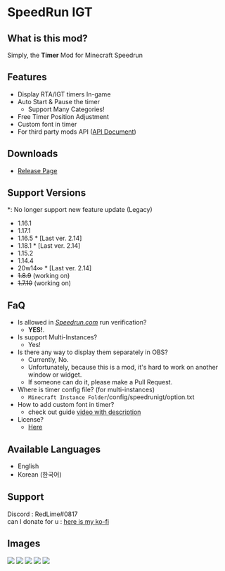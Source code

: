 # SpeedRun IGT

## What is this mod?
Simply, the **Timer** Mod for Minecraft Speedrun 

## Features
- Display RTA/IGT timers In-game
- Auto Start & Pause the timer
  - Support Many Categories!
- Free Timer Position Adjustment 
- Custom font in timer
- For third party mods API ([API Document](https://github.com/RedLime/SpeedRunIGT/wiki/SpeedRunIGT-API-Document))

## Downloads
- [Release Page](https://github.com/RedLime/SpeedRunIGT/releases)

## Support Versions
\*: No longer support new feature update (Legacy) 
- 1.16.1
- 1.17.1 
- 1.16.5 \* [Last ver. 2.14]
- 1.18.1 \* [Last ver. 2.14]
- 1.15.2
- 1.14.4
- 20w14∞ \* [Last ver. 2.14]
- ~~1.8.9~~ (working on)
- ~~1.7.10~~ (working on)

## FaQ
- Is allowed in *[Speedrun.com](https://speedrun.com/mc)* run verification?
  - **YES!**.
- Is support Multi-Instances?
  - Yes!
- Is there any way to display them separately in OBS?
  - Currently, No.
  - Unfortunately, because this is a mod, it's hard to work on another window or widget.
  - If someone can do it, please make a Pull Request.
- Where is timer config file? (for multi-instances)
  - `Minecraft Instance Folder`/config/speedrunigt/option.txt
- How to add custom font in timer?
  - check out guide [video with description](https://youtu.be/agBbiTQWj78)
- License?
  - [Here](https://github.com/RedLime/SpeedRunIGT/blob/1.16.1/LICENSE)

## Available Languages
- English
- Korean (한국어)

## Support
Discord : RedLime#0817\
can I donate for u : [here is my ko-fi](https://ko-fi.com/redlimerl)

## Images
![](https://i.imgur.com/5xC9IQi.png)
![](https://i.imgur.com/tN1IN2b.png)
![](https://i.imgur.com/yPVAy9s.png)
![](https://i.imgur.com/jz2LaVA.png)
![](https://i.imgur.com/rQUkJ55.png)
